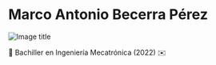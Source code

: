 # Marco Antonio Becerra Pérez

![Image title](https://dummyimage.com/600x400/eee/aaa)

🏫 Bachiller en Ingeniería Mecatrónica (2022)
✉️ 